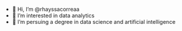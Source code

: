 - 👋 Hi, I’m @rhayssacorreaa
- 👀 I’m interested in data analytics
- 🌱 I’m persuing a degree in data science and artificial intelligence
